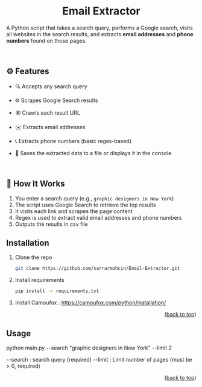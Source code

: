 <div id="top"></div>
<div align="center">
  <h1 align="center">Email Extractor</h1>
</div>

A Python script that takes a search query, performs a Google search, visits all websites in the search results, and extracts **email addresses** and **phone numbers** found on those pages.

  <br>

## ⚙️ Features

- 🔍 Accepts any search query
- 🌐 Scrapes Google Search results
- 🕸️ Crawls each result URL
- ✉️ Extracts email addresses
- 📞 Extracts phone numbers (basic regex-based)
- 💾 Saves the extracted data to a file or displays it in the console

  <br>

## 🚀 How It Works

1. You enter a search query (e.g., `graphic designers in New York`)
2. The script uses Google Search to retrieve the top results
3. It visits each link and scrapes the page content
4. Regex is used to extract valid email addresses and phone numbers
5. Outputs the results in csv file


<!-- GETTING STARTED -->
## Installation

1. Clone the repo
   ```sh
   git clone https://github.com/sarrarmohcin/Email-Extractor.git
   ```
2. Install requirements
   ```sh
   pip install -r requirements.txt
   ```
3. Install Camoufox
    : https://camoufox.com/python/installation/
<p align="right">(<a href="#top">back to top</a>)</p>

<!-- USAGE EXAMPLES -->
## Usage

python main.py --search "graphic designers in New York" --limit 2

--search : search query (required)
--limit : Limit number of pages (must be > 0, required)

<p align="right">(<a href="#top">back to top</a>)</p>



